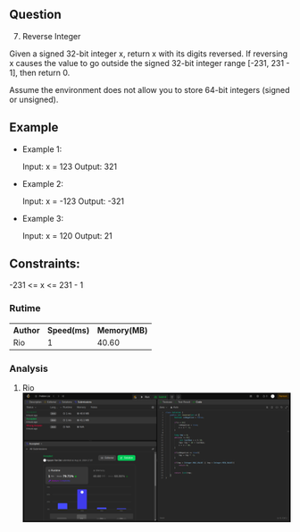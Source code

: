## Question

7. Reverse Integer

Given a signed 32-bit integer x, return x with its digits reversed. If reversing x causes the value to go outside the signed 32-bit integer range [-231, 231 - 1], then return 0.

Assume the environment does not allow you to store 64-bit integers (signed or unsigned).

## Example

- Example 1:

  Input: x = 123
  Output: 321

- Example 2:

  Input: x = -123
  Output: -321

- Example 3:

  Input: x = 120
  Output: 21


## Constraints:

-231 <= x <= 231 - 1

### Rutime

<table>
  <tr>
    <th>Author</th>
    <th>Speed(ms)</th>
    <th>Memory(MB)</th>
  </tr>
  <tr>
    <td>Rio</td>
    <td>1</td >
    <td>40.60</td>
  </tr>
</table>

### Analysis

1. Rio
   ![im](img/rio.png)
